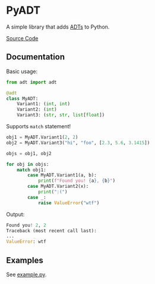 # PyADT
A simple library that adds [ADTs](https://en.wikipedia.org/wiki/Abstract_data_type) to Python.

[Source Code](./src/adt/__init__.py)

## Documentation
Basic usage:
```python
from adt import adt

@adt
class MyADT:
    Variant1: (int, int)
    Variant2: (int)
    Variant3: (str, str, list[float])
```

Supports `match` statement!
```python
obj1 = MyADT.Variant1(2, 2)
obj2 = MyADT.Variant3("hi", "foo", [2.3, 5.6, 3.1415])

objs = obj1, obj2

for obj in objs:
    match obj1:
        case MyADT.Variant1(a, b):
            print(f"Found you! {a}, {b}")
        case MyADT.Variant2(x):
            print(":(")
        case _:
            raise ValueError("wtf")
```

Output:
```python
Found you! 2, 2
Traceback (most recent call last):
...
ValueError: wtf
```

## Examples
See [example.py](./example.py).